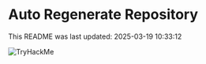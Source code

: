 # Auto Regenerate Repository

This README was last updated: 2025-03-19 10:33:12

 ![TryHackMe](https://tryhackme.com/badge/533634)